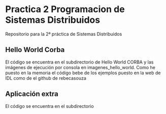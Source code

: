 # Practica 2 Programacion de Sistemas Distribuidos
Repositorio para la 2ª práctica de Sistemas Distribuidos


## Hello World Corba
El código se encuentra en el subdirectorio de Hello World CORBA y las imágenes de ejecución por consola en imagenes_hello_world. Como he puesto en la memoria el código bebe de los ejemplos puesto en la web de IDL como de el github de rebecasouza

## Aplicación extra 
El código se encuentra en el subdirectorio
